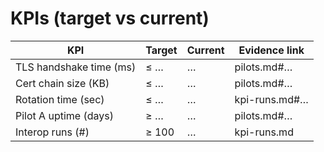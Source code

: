 # KPIs (target vs current)

| KPI                         | Target | Current | Evidence link |
|----------------------------|--------|---------|---------------|
| TLS handshake time (ms)    | ≤ …    | …       | pilots.md#…   |
| Cert chain size (KB)       | ≤ …    | …       | pilots.md#…   |
| Rotation time (sec)        | ≤ …    | …       | kpi-runs.md#… |
| Pilot A uptime (days)      | ≥ …    | …       | pilots.md#…   |
| Interop runs (#)           | ≥ 100  | …       | kpi-runs.md   |
